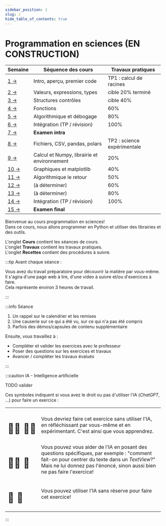 ```yaml
---
sidebar_position: 1
slug: /
hide_table_of_contents: true
---
```


# Programmation en sciences (EN CONSTRUCTION)

<Row>
<Column>

| Semaine                   | Séquence des cours                          | Travaux pratiques           |
|---------------------------|---------------------------------------------|-----------------------------|
| [1 →](cours/rencontre1)   | Intro, aperçu, premier code                 | TP1 : calcul de racines     |
| [2 →](cours/rencontre2)   | Valeurs, expressions, types                 | cible 20% terminé           |
| [3 →](cours/rencontre3)   | Structures contrôles                        | cible 40%                   |
| [4 →](cours/rencontre4)   | Fonctions                                   | 60%                         |
| [5 →](cours/rencontre5)   | Algorithmique et débogage                   | 80%                         |
| [6 →](cours/rencontre6)   | Intégration (TP / révision)                 | 100%                        |
| [7 →](cours/rencontre7)   | **Examen intra**                            |                             |
| [8 →](cours/rencontre8)   | Fichiers, CSV, pandas, polars               | TP2 : science expérimentale |
| [9 →](cours/rencontre9)   | Calcul et Numpy, librairie et environnement | 20%                         |
| [10 →](cours/rencontre10) | Graphiques et matplotlib                    | 40%                         |
| [11 →](cours/rencontre11) | Algorithmique le retour                     | 50%                         |
| [12 →](cours/rencontre12) | (à déterminer)                              | 60%                         |
| [13 →](cours/rencontre13) | (à déterminer)                              | 80%                         |
| [14 →](cours/rencontre14) | Intégration (TP / révision)                 | 100%                        |
| [15 →](cours/rencontre15) | **Examen final**                            |                             |

</Column>
<Column>

Bienvenue au cours programmation en sciences!  
Dans ce cours, nous allons programmer en Python et utiliser des librairies et des outils.

L'onglet **Cours** contient les séances de cours.  
L'onglet **Travaux** contient les travaux pratiques.  
L'onglet **Recettes** contient des procédures à suivre.

:::tip Avant chaque séance :

Vous avez du travail préparatoire pour découvrir la matière par vous-même.  
Il s'agira d'une page web à lire, d'une video à suivre et/ou d'exercices à faire.  
Cela représente environ 3 heures de travail.

:::

:::info Séance

1. Un rappel sur le calendrier et les remises
2. Une causerie sur ce qui a été vu, sur ce qui n'a pas été compris
3. Parfois des démos/capsules de contenu supplémentaire

Ensuite, vous travaillez à :

- Compléter et valider les exercices avec le professeur
- Poser des questions sur les exercices et travaux
- Avancer / compléter les travaux évalués

:::

:::caution IA - Intelligence artificielle

TODO valider

Ces symboles indiquent si vous avez le droit ou pas d'utiliser l'IA (*ChatGPT*, ...) pour faire un exercice :

| | |
| --- | --- |
| <h1>👨‍🎓&nbsp;👨‍🎓</h1> | Vous devriez faire cet exercice sans utiliser l'IA, en réfléchissant par vous-même et en expérimentant. C'est ainsi que vous apprendrez. |
| <h1>👨‍🎓&nbsp;🤖</h1> | Vous pouvez vous aider de l'IA en posant des questions spécifiques, par exemple : "comment fait-on pour centrer du texte dans un *TextView*?" Mais ne lui donnez pas l'énoncé, sinon aussi bien ne pas faire l'exercice! |
| <h1>🤖&nbsp;🤖</h1> | Vous pouvez utiliser l'IA sans réserve pour faire cet exercice! |

:::


</Column>
</Row>